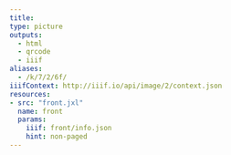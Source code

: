 ```yaml
---
title:
type: picture
outputs:
  - html
  - qrcode
  - iiif
aliases:
  - /k/7/2/6f/
iiifContext: http://iiif.io/api/image/2/context.json
resources:
- src: "front.jxl"
  name: front
  params:
    iiif: front/info.json
    hint: non-paged
---
```

